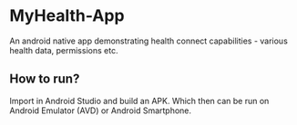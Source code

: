 # MyHealth-App
An android native app demonstrating health connect capabilities - various health data, permissions etc.

## How to run?
Import in Android Studio and build an APK. Which then can be run on Android Emulator (AVD) or Android Smartphone.
